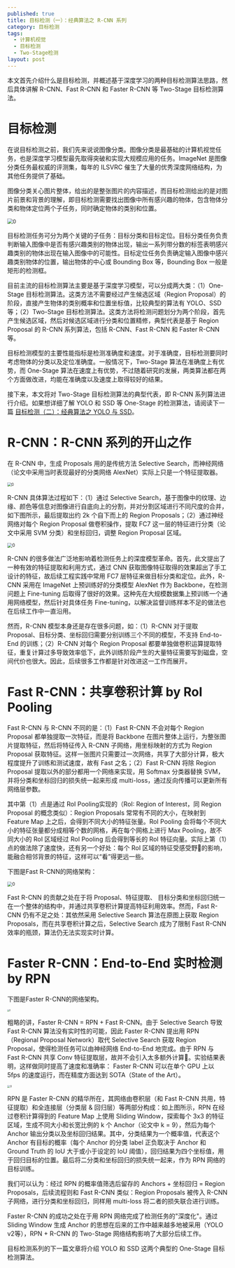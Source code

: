 ```yaml
---
published: true
title: 目标检测（一）：经典算法之 R-CNN 系列
category: 目标检测
tags: 
  - 计算机视觉
  - 目标检测
  - Two-Stage检测
layout: post
---
```


本文首先介绍什么是目标检测，并概述基于深度学习的两种目标检测算法思路，然后具体讲解 R-CNN、Fast R-CNN 和 Faster R-CNN 等 Two-Stage 目标检测算法。

# 目标检测

在说目标检测之前，我们先来说说图像分类。图像分类是最基础的计算机视觉任务，也是深度学习模型最先取得突破和实现大规模应用的任务。ImageNet 是图像分类任务最权威的评测集，每年的 ILSVRC 催生了大量的优秀深度网络结构，为其他任务提供了基础。

图像分类关心图片整体，给出的是整张图片的内容描述，而目标检测给出的是对图片前景和背景的理解，即目标检测需要找出图像中所有感兴趣的物体，包含物体分类和物体定位两个子任务，同时确定物体的类别和位置。

<img src="https://raw.githubusercontent.com/DimanShen/dimanshen.github.io/master/_posts/image/目标检测（一）/0.png" alt="0" style="zoom:80%;" />

目标检测任务可分为两个关键的子任务：目标分类和目标定位。目标分类任务负责判断输入图像中是否有感兴趣类别的物体出现，输出一系列带分数的标签表明感兴趣类别的物体出现在输入图像中的可能性。目标定位任务负责确定输入图像中感兴趣类别物体的位置，输出物体的中心或 Bounding Box 等，Bounding Box 一般是矩形的检测框。

目前主流的目标检测算法主要是基于深度学习模型，可以分成两大类：（1）One-Stage 目标检测算法。这类方法不需要经过产生候选区域（Region Proposal）的阶段，直接产生物体的类别概率和位置坐标值，比较典型的算法有 YOLO、SSD 等；（2）Two-Stage 目标检测算法。这类方法将检测问题划分为两个阶段，首先产生候选区域，然后对候选区域进行分类和位置精修，典型代表是基于 Region Proposal 的 R-CNN 系列算法，包括 R-CNN、Fast R-CNN 和 Faster R-CNN 等。

目标检测模型的主要性能指标是检测准确度和速度。对于准确度，目标检测要同时考虑物体的分类以及定位准确度。一般情况下，Two-Stage 算法在准确度上有优势，而 One-Stage 算法在速度上有优势，不过随着研究的发展，两类算法都在两个方面做改进，均能在准确度以及速度上取得较好的结果。

接下来，本文将对 Two-Stage 目标检测算法的典型代表，即 R-CNN 系列算法进行介绍。如果想详细了解 YOLO 和 SSD 等 One-Stage 的检测算法，请阅读下一篇 [目标检测（二）：经典算法之 YOLO 与 SSD](https://dimanshen.github.io/目标检测/2021/02/02/目标检测-2-经典算法之YOLO与SSD/)。

# R-CNN：R-CNN 系列的开山之作

在 R-CNN 中，生成 Proposals 用的是传统方法 Selective Search，而神经网络（论文中采用当时表现最好的分类网络 AlexNet）实际上只是一个特征提取器。

<img src="https://raw.githubusercontent.com/DimanShen/dimanshen.github.io/master/_posts/image/目标检测（一）/1.png" alt="0" style="zoom:60%;" />

R-CNN 具体算法过程如下：（1）通过 Selective Search，基于图像中的纹理、边缘、颜色等信息对图像进行自底向上的分割，并对分割区域进行不同尺度的合并，如下图所示，最后提取出约 2k 个自下而上的 Region Proposals；（2）通过神经网络对每个 Region Proposal 做卷积操作，提取 FC7 这一层的特征进行分类（论文中采用 SVM 分类）和坐标回归，调整 Region Proposal 区域。

<img src="https://raw.githubusercontent.com/DimanShen/dimanshen.github.io/master/_posts/image/目标检测（一）/2.jpeg" alt="0" style="zoom:70%;" />

R-CNN 的很多做法广泛地影响着检测任务上的深度模型革命。首先，此文提出了一种有效的特征提取和利用方式，通过 CNN 获取图像特征取得的效果超出了手工设计的特征，故后续工程实践中常用 FC7 层特征来做目标分类和定位。此外，R-CNN 采用在 ImageNet 上预训练好的分类模型 AlexNet 作为 Backbone，在检测问题上 Fine-tuning 后取得了很好的效果。这种先在大规模数据集上预训练一个通用网络模型，然后针对具体任务 Fine-tuning，以解决监督训练样本不足的做法也在后续工作中一直沿用。

然而，R-CNN 模型本身还是存在很多问题，如：（1）R-CNN 对于提取 Proposal、目标分类、坐标回归需要分别训练三个不同的模型，不支持 End-to-End 的训练；（2）R-CNN 对每个 Region Proposal 都要单独做卷积运算提取特征，重复计算过多导致效率低下，此外训练阶段产生的大量特征需要写到磁盘，空间代价也很大。因此，后续很多工作都是针对改进这一工作而展开。

# Fast R-CNN：共享卷积计算 by RoI Pooling

Fast R-CNN 与 R-CNN 不同的是：（1）Fast R-CNN 不会对每个 Region Proposal 都单独提取一次特征，而是将 Backbone 在图片整体上运行，为整张图片提取特征，然后将特征传入 R-CNN 子网络，用坐标映射的方式为 Region Proposal 获取特征。这样一张图片只需要过一次网络，共享了大部分计算，极大程度提升了训练和测试速度，故有 Fast 之名；（2）Fast R-CNN 将除 Region Proposal 提取以外的部分都用一个网络来实现，用 Softmax 分类器替换 SVM，并将分类和坐标回归的损失统一起来形成 multi-loss，通过反向传播可以更新所有网络层参数。

其中第（1）点是通过 RoI Pooling实现的（RoI: Region of Interest，同 Region Proposal 的概念类似）：Region Proposals 常常有不同的大小，在映射到 Feature Map 上之后，会得到不同大小的特征张量。RoI Pooling 会将每个不同大小的特征张量都分成相等个数的网格，再在每个网格上进行 Max Pooling，故不同大小的 RoI 区域经过 RoI Pooling 后会得到等长的 RoI 特征向量。实际上第（1）点的做法除了速度快，还有另一个好处：每个 RoI 区域的特征受感受野􏰁的影响，能融合相邻背景的特征，这样可以“看”得更远一些。

下图是Fast R-CNN的网络架构：

<img src="https://raw.githubusercontent.com/DimanShen/dimanshen.github.io/master/_posts/image/目标检测（一）/3.jpeg" alt="0" style="zoom:70%;" />

Fast R-CNN 的贡献之处在于将 Proposal、特征提取、 目标分类和坐标回归统一在一个整体的结构中，并通过共享卷积计算提高特征利用效率。然而，Fast R-CNN 仍有不足之处：其依然采用 Selective Search 算法在原图上获取 Region Proposals，而在共享卷积计算之后，Selective Search 成为了限制 Fast R-CNN 效率的瓶颈，算法仍无法实现实时计算。

# Faster R-CNN：End-to-End 实时检测 by RPN

下图是Faster R-CNN的网络架构。

<img src="https://raw.githubusercontent.com/DimanShen/dimanshen.github.io/master/_posts/image/目标检测（一）/4.png" alt="0" style="zoom:30%;" />

粗略的讲，Faster R-CNN = RPN + Fast R-CNN。由于 Selective Search 导致 Fast R-CNN 算法没有实时性的可能，因此 Faster R-CNN 提出用 RPN（Regional Proposal Network）取代 Selective Search 获取 Region Proposal，使得检测任务可以由神经网络 End-to-End 地完成。由于 RPN 与 Fast R-CNN 共享 Conv 特征提取层，故并不会引入太多额外计算􏰀。实验结果表明，这样做同时提高了速度和准确率： Faster R-CNN 可以在单个 GPU 上以 5fps 的速度运行，而在精度方面达到 SOTA（State of the Art）。

<img src="https://raw.githubusercontent.com/DimanShen/dimanshen.github.io/master/_posts/image/目标检测（一）/5.png" alt="0" style="zoom:40%;" />

RPN 是 Faster R-CNN 的精华所在，其网络由卷积层（和 Fast R-CNN 共用，特征提取）和全连接层（分类层 & 回归层）等两部分构成：如上图所示，RPN 在经过卷积计算得到的 Feature Map 上使用 Sliding Window，探索每个 3x3 的特征区域，生成不同大小和长宽比例的 k 个 Anchor（论文中 k = 9），然后为每个 Anchor 输出分类以及坐标回归结果。其中，分类结果为一个概率值，代表这个 Anchor 有目标的概率（每个 Anchor 的分类 label 正负取决于 Anchor 和 Ground Truth 的 IoU 大于或小于设定的 IoU 阈值），回归结果为四个坐标值，用于回归目标的位置。最后将二分类和坐标回归的损失统一起来，作为 RPN 网络的目标训练。

我们可以认为：经过 RPN 的概率值筛选后留存的 Anchors + 坐标回归 = Region Proposals，后续流程则和 Fast R-CNN 类似：Region Proposals 被传入 R-CNN 子网络，进行分类和坐标回归，同样用 multi-loss 将二者的损失联合进行训练。

Faster R-CNN 的成功之处在于用 RPN 网络完成了检测任务的"深度化"。通过 Sliding Window 生成 Anchor 的思想在后来的工作中越来越多地被采用（YOLO v2等），RPN + R-CNN 的 Two-Stage 网络结构影响了大部分后续工作。

目标检测系列的下一篇文章将介绍 YOLO 和 SSD 这两个典型的 One-Stage 目标检测算法。